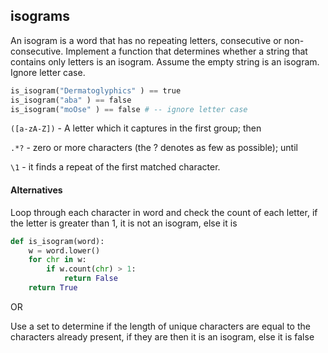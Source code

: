 ## isograms

An isogram is a word that has no repeating letters, consecutive or non-consecutive. Implement a function that determines
whether a string that contains only letters is an isogram. Assume the empty string is an isogram. Ignore letter case.

```python
is_isogram("Dermatoglyphics" ) == true
is_isogram("aba" ) == false
is_isogram("moOse" ) == false # -- ignore letter case
```

`([a-zA-Z])` - A letter which it captures in the first group; then

`.*?` - zero or more characters (the ? denotes as few as possible); until

`\1` - it finds a repeat of the first matched character.

#### Alternatives

Loop through each character in word and check the count of each letter, if the letter is greater than 1, it is not an
isogram, else it is

```python
def is_isogram(word):
    w = word.lower()
    for chr in w:
        if w.count(chr) > 1:
            return False
    return True

```

OR

Use a set to determine if the length of unique characters are equal to the characters already present, if they are then
it is an isogram, else it is false
